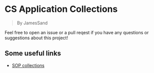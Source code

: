 # CS Application Collections
> By JamesSand

Feel free to open an issue or a pull reqest if you have any questions or suggestions about this project!

## Some useful links
- [SOP collections](https://cs-sop.notion.site)

